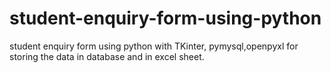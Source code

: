 # student-enquiry-form-using-python
student enquiry form using python with TKinter, pymysql,openpyxl  for storing the data in database and in excel sheet.
